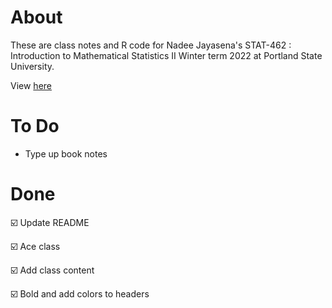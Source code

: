 # About 
These are class notes and R code for Nadee Jayasena's STAT-462 : Introduction to Mathematical Statistics II Winter term 2022 at Portland State University.

View [here](https://rbolt13.github.io/stat462/)

# To Do 
* Type up book notes

# Done 
☑️ Update README

☑️ Ace class

☑️ Add class content 

☑️ Bold and add colors to headers
